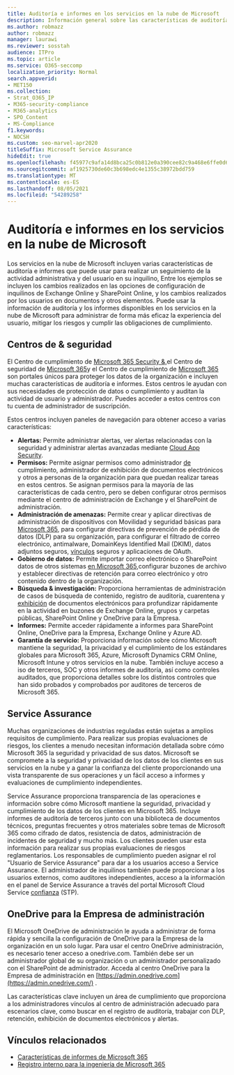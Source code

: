 ```yaml
---
title: Auditoría e informes en los servicios en la nube de Microsoft
description: Información general sobre las características de auditoría e informes de Office 365, Microsoft 365 y Service Assurance.
ms.author: robmazz
author: robmazz
manager: laurawi
ms.reviewer: sosstah
audience: ITPro
ms.topic: article
ms.service: O365-seccomp
localization_priority: Normal
search.appverid:
- MET150
ms.collection:
- Strat_O365_IP
- M365-security-compliance
- M365-analytics
- SPO_Content
- MS-Compliance
f1.keywords:
- NOCSH
ms.custom: seo-marvel-apr2020
titleSuffix: Microsoft Service Assurance
hideEdit: true
ms.openlocfilehash: f45977c9afa14d8bca25c0b812e0a390cee82c9a468e6ffe0d601855ee64ed1f
ms.sourcegitcommit: af1925730de60c3b698edc4e1355c38972bdd759
ms.translationtype: MT
ms.contentlocale: es-ES
ms.lasthandoff: 08/05/2021
ms.locfileid: "54289258"
---
```

# <a name="auditing-and-reporting-in-microsoft-cloud-services"></a>Auditoría e informes en los servicios en la nube de Microsoft

Los servicios en la nube de Microsoft incluyen varias características de auditoría e informes que puede usar para realizar un seguimiento de la actividad administrativa y del usuario en su inquilino, Entre los ejemplos se incluyen los cambios realizados en las opciones de configuración de inquilinos de Exchange Online y SharePoint Online, y los cambios realizados por los usuarios en documentos y otros elementos. Puede usar la información de auditoría y los informes disponibles en los servicios en la nube de Microsoft para administrar de forma más eficaz la experiencia del usuario, mitigar los riesgos y cumplir las obligaciones de cumplimiento.

## <a name="security--compliance-centers"></a>Centros de & seguridad

El Centro de cumplimiento de [Microsoft 365 Security &,](https://protection.office.com)el Centro de seguridad de [Microsoft 365](https://security.microsoft.com)y el Centro de cumplimiento de [Microsoft 365](https://compliance.microsoft.com) son portales únicos para proteger los datos de la organización e incluyen muchas características de auditoría e informes. Estos centros le ayudan con sus necesidades de protección de datos o cumplimiento y auditan la actividad de usuario y administrador. Puedes acceder a estos centros con tu cuenta de administrador de suscripción.

Estos centros incluyen paneles de navegación para obtener acceso a varias características:

- **Alertas:** Permite administrar alertas, ver alertas relacionadas con la seguridad y administrar alertas avanzadas mediante [Cloud App Security](/cloud-app-security/what-is-cloud-app-security).
- **Permisos:** Permite asignar permisos como administrador [de](/microsoft-365/security/office-365-security/grant-access-to-the-security-and-compliance-center) cumplimiento, administrador de exhibición de documentos electrónicos y otros a personas de la organización para que puedan realizar tareas en estos centros. Se asignan permisos para la mayoría de las características de cada centro, pero se deben configurar otros permisos mediante el centro de administración de Exchange y el SharePoint de administración.
- **Administración de amenazas:** Permite crear y aplicar directivas de administración de dispositivos con Movilidad y seguridad básicas para [Microsoft 365](https://support.microsoft.com/office/overview-of-basic-mobility-and-security-for-microsoft-365-faa7d8e5-645d-4d59-839c-c8d4c1869e4a), para configurar directivas de prevención de pérdida de datos (DLP) para su organización, para configurar el filtrado de correo electrónico, antimalware, DomainKeys Identified Mail (DKIM), datos adjuntos seguros, [vínculos](/microsoft-365/compliance/data-loss-prevention-policies) seguros y aplicaciones de OAuth.
- **Gobierno de datos:** Permite importar correo electrónico o SharePoint datos de otros sistemas [](https://support.office.com/article/Enable-archive-mailboxes-in-the-Office-365-Security-Compliance-Center-268a109e-7843-405b-bb3d-b9393b2342ce) [en Microsoft 365,](https://support.office.com/article/Import-PST-files-or-SharePoint-data-to-Office-365-ba688e0a-0fcb-4bd7-8e57-2b669564ea84)configurar [](/microsoft-365/compliance/retention-policies) buzones de archivo y establecer directivas de retención para correo electrónico y otro contenido dentro de la organización.
- **Búsqueda & investigación:** Proporciona [](https://support.office.com/article/Run-a-Content-Search-in-the-Office-365-Security-Compliance-Center-61852fd9-fe8a-4880-a339-cb19ed3bff4a)herramientas [](https://support.office.com/article/Search-the-audit-log-in-the-Office-365-Security-Compliance-Center-0d4d0f35-390b-4518-800e-0c7ec95e946c)de administración de casos de búsqueda de contenido, registro de auditoría, cuarentena y [exhibición](https://support.office.com/article/Manage-eDiscovery-cases-in-the-Office-365-Security-Compliance-Center-edea80d6-20a7-40fb-b8c4-5e8c8395f6da) de documentos electrónicos para profundizar rápidamente en la actividad en buzones de Exchange Online, grupos y carpetas públicas, SharePoint Online y OneDrive para la Empresa.
- **Informes:** Permite acceder rápidamente [](https://support.office.com/article/Reports-in-the-Office-365-Security-Compliance-Center-7acd33ce-1ec8-49fb-b625-43bac7b58c5a) a informes para SharePoint Online, OneDrive para la Empresa, Exchange Online y Azure AD.
- **Garantía de servicio:** Proporciona información sobre cómo Microsoft mantiene la seguridad, la privacidad y el cumplimiento de los estándares globales para Microsoft 365, Azure, Microsoft Dynamics CRM Online, Microsoft Intune y otros servicios en la nube. También incluye acceso a iso de terceros, SOC y otros informes de auditoría, así como controles auditados, que proporciona detalles sobre los distintos controles que han sido probados y comprobados por auditores de terceros de Microsoft 365.

## <a name="service-assurance"></a>Service Assurance

Muchas organizaciones de industrias reguladas están sujetas a amplios requisitos de cumplimiento. Para realizar sus propias evaluaciones de riesgos, los clientes a menudo necesitan información detallada sobre cómo Microsoft 365 la seguridad y privacidad de sus datos. Microsoft se compromete a la seguridad y privacidad de los datos de los clientes en sus servicios en la nube y a ganar la confianza del cliente proporcionando una vista transparente de sus operaciones y un fácil acceso a informes y evaluaciones de cumplimiento independientes.

Service Assurance proporciona transparencia de las operaciones e información sobre cómo Microsoft mantiene la seguridad, privacidad y cumplimiento de los datos de los clientes en Microsoft 365. Incluye informes de auditoría de terceros junto con una biblioteca de documentos técnicos, preguntas frecuentes y otros materiales sobre temas de Microsoft 365 como cifrado de datos, resistencia de datos, administración de incidentes de seguridad y mucho más. Los clientes pueden usar esta información para realizar sus propias evaluaciones de riesgos reglamentarios. Los responsables de cumplimiento pueden asignar el rol "Usuario de Service Assurance" para dar a los usuarios acceso a Service Assurance. El administrador de inquilinos también puede proporcionar a los usuarios externos, como auditores independientes, acceso a la información en el panel de Service Assurance a través del portal Microsoft Cloud Service [confianza](https://aka.ms/STP) (STP).

## <a name="onedrive-for-business-admin-center"></a>OneDrive para la Empresa de administración

El Microsoft OneDrive de administración le ayuda a administrar de forma rápida y sencilla la configuración de OneDrive para la Empresa de la organización en un solo lugar. Para usar el centro OneDrive administración, es necesario tener acceso a onedrive.com. También debe ser un administrador global de su organización o un administrador personalizado con el SharePoint de administrador. Acceda al centro OneDrive para la Empresa de administración en [https://admin.onedrive.com](https://admin.onedrive.com/) .

Las características clave incluyen un área de cumplimiento que proporciona a los administradores vínculos al centro de administración adecuado para escenarios clave, como buscar en el registro de auditoría, trabajar con DLP, retención, exhibición de documentos electrónicos y alertas.

## <a name="related-links"></a>Vínculos relacionados

- [Características de informes de Microsoft 365](assurance-reporting-features.md)
- [Registro interno para la ingeniería de Microsoft 365](assurance-internal-logging.md)
